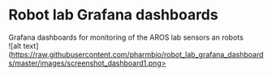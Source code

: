 # Robot lab Grafana dashboards
Grafana dashboards for monitoring of the AROS lab sensors an robots
<br>
![alt text](https://raw.githubusercontent.com/pharmbio/robot_lab_grafana_dashboards/master/images/screenshot_dashboard1.png>

